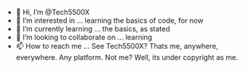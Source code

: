 - 👋 Hi, I’m @Tech5500X
- 👀 I’m interested in ... learning the basics of code, for now
- 🌱 I’m currently learning ... the basics, as stated
- 💞️ I’m looking to collaborate on ... learning
- 📫 How to reach me ... See Tech5500X? Thats me, anywhere, everywhere. Any platform. Not me? Well, its under copyright as me.

<!---
Tech5500X/Tech5500X is a ✨ special ✨ repository because its `README.md` (this file) appears on your GitHub profile.
You can click the Preview link to take a look at your changes.
--->
